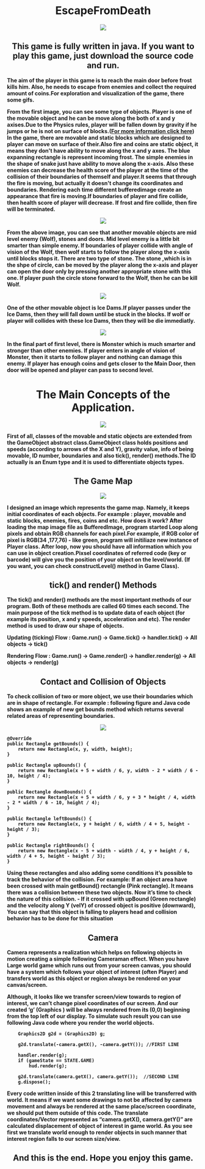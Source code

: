 <h1 align="center"> EscapeFromDeath </h1>

<p align="center">
  <img src="forReadME/1.gif">
</p>

<h2 align="center"> This game is fully written in java. If you want to play this game, just download the source code and run. </h2>
<b/>

The aim of the player in this game is to reach the main door before frost kills him. Also, he needs to escape from enemies and collect the required amount of coins.For exploration and visualization of the game, there some gifs.

From the first image, you can see some type of objects. Player is one of the movable object and he can be move along the both of x and y axises.Due to the Physics rules, player will be fallen down by gravity if he  jumps or he is not on surface of blocks.([For more information click here](https://en.wikipedia.org/wiki/Equations_for_a_falling_body)) In the game, there are movable and static blocks which are designed to player can move on surface of their.Also fire and coins are static object, it means they don't have ability to move along the x and y axes. The blue expanning rectangle is represent incoming frost. The simple enemies in the shape of snake just have ability to  move along the x-axis. Also these enemies can decrease the health score of the player at the time of the collision of their boundaries of themself and player.It seems that through the fire is moving, but actually it doesn't change its coordinates and boundaries. Rendering each time different bufferedimage create an appearance that fire is moving.If boundaries of player and fire collide, then health score of player will decrease. If frost and fire collide, then fire will be terminated.

<p align="center">
  <img src="forReadME/2.gif">
</p>

From the above image, you can see that another movable objects are mid level enemy (Wolf), stones and doors. Mid level enemy is a little bit smarter than simple enemy. If boundaries of player collide with angle of vision of the Wolf, then wolf starts to follow the player  along the x-axis until blocks stops it. There are two type of stone. The stone ,which is in the shpe of circle, can be moved by the player along the x-axis and player can open the door only  by pressing another appropriate stone with this one. If player push the circle stone forward to the Wolf, then he can be kill Wolf.

<p align="center">
  <img src="forReadME/3.gif">
</p>

One of the other movable object is Ice Dams.If player passes under the  Ice Dams, then they will fall down until be stuck in the blocks. If wolf or player will collides with these  Ice Dams, then they will be die immediatly.
  
<p align="center">
  <img src="forReadME/4.gif">
</p>

In the final part of first level, there is Monster which is much smarter and stronger than other enemies. If player enters in angle of vision of Monster, then it starts to follow player and nothing can damage this enemy. If player has enough coins and gets closer to the Main Door, then door will be opened and player can pass to second level.
<b/>

<h1 align="center"> The Main Concepts of the Application. </h1>

<p align="center">
  <img src="forReadME/main_flow.png">
</p>

First of all, classes of the movable and static objects are extended from the **GameObject** abstract class.GameObject class holds positions and speeds (according to arrows of the X and Y), gravity value, info of being movable, ID number,  boundaries and also tick(), render() methods.The ID actually is an Enum type and it is used to differentiate objects types.

<h2 align="center">The Game Map</h2>
<b/>

<p align="center">
  <img src="Images/1thLevel.png">
</p>
I designed an image which represents the game map. Namely, it keeps initial coordinates of each objects. For example : player, movable and static blocks, enemies, fires, coins and etc. How does it work? After loading  the map image file as BufferedImage, program started  Loop along pixels and obtain RGB channels for each pixel.For example, if RGB color of pixel is RGB(34 ,177,76) - like green, program will initiliaze new instance of Player class. After loop, now you should have all information which you can use in object creation.Pixsel coordinates of referred code (key or barcode) will give you the position of your object on the level/world. (If you want, you can check constructLevel() method in Game Class).

<h2 align="center">tick() and render() Methods</h2>
<b/>

The **tick()** and **render()** methods are the most important methods of our program. Both of these methods are called 60 times each second. The main purpose of the tick method is to update data of each object (for example its position, x and y speeds, acceleration and etc). The render method is used to draw our shape of objects.

**Updating (ticking) Flow :
Game.run() ->  Game.tick() -> handler.tick() -> All objects -> tick()**

**Rendering Flow :
Game.run() ->  Game.render() -> handler.render(g) -> All objects -> render(g)**
<b/>

<h2 align="center">Contact and Collision of Objects</h2>
To check collision of two or more object, we use their boundaries which are in shape of rectangle. For example : following figure and Java code shows an example of new get bounds method which returns several related areas of representing boundaries.

<p align="center">
  <img src="forReadME/player.jpg">
</p>

    @Override
    public Rectangle getBounds() {
        return new Rectangle(x, y, width, height);
    }

    public Rectangle upBounds() {
        return new Rectangle(x + 5 + width / 6, y, width - 2 * width / 6 - 10, height / 4);
    }

    public Rectangle downBounds() {
        return new Rectangle(x + 5 + width / 6, y + 3 * height / 4, width - 2 * width / 6 - 10, height / 4);
    }

    public Rectangle leftBounds() {
        return new Rectangle(x, y + height / 6, width / 4 + 5, height - height / 3);
    }

    public Rectangle rightBounds() {
        return new Rectangle(x - 5 + width - width / 4, y + height / 6, width / 4 + 5, height - height / 3);
    }
    
Using these rectangles and also adding some conditions it’s possible to track the behavior of the collision. For example: If an object area have been crossed with main getBound() rectangle (Pink rectangle). It means there was a collision between these two objects. Now it’s time to check the nature of this collision. - If it crossed with upBound (Green rectangle) and the velocity along Y (velY) of crossed object is positive (downward), You can say that this object is falling to players head and collision behavior has to be done for this situation
<b/>

<h2 align="center">Camera</h2>
Camera represents a realization which helps on following objects in motion creating a simple following Cameraman effect. When you have Large world game which runs out from your screen canvas, you should have a system which follows your object of interest (often Player) and transfers world as this object or region always be rendered on your canvas/screen.

Although, it looks like we transfer screen/view towards to region of interest, we can’t change pixel coordinates of our screen. And our created ‘g’ (Graphics ) will be always rendered from its (0,0) beginning from the top left of our display. To simulate such result you can use following Java code where you render the world objects.

        Graphics2D g2d = (Graphics2D) g;

        g2d.translate(-camera.getX(), -camera.getY()); //FIRST LINE
        
        handler.render(g);
        if (gameState == STATE.GAME)
            hud.render(g);
            
        g2d.translate(camera.getX(), camera.getY());  //SECOND LINE
        g.dispose();

Every code written inside of this 2 translating line will be transferred with world. It means if we want some drawings to not be affected by camera movement and always be rendered at the same place/screen coordinate, we should put them outside of this code. The translate coordinates/Vector represented as “camera.getX(), camera.getY()” are calculated displacement of object of interest in game world. As you see first we translate world enough to render objects in such manner that interest region falls to our screen size/view. 

<h2 align="center"> And this is the end. Hope you enjoy this game.</h2>
